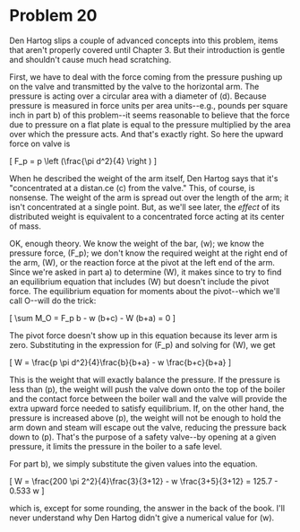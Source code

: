 # Problem 20 #

Den Hartog slips a couple of advanced concepts into this problem, items that aren't properly covered until Chapter 3. But their introduction is gentle and shouldn't cause much head scratching.

First, we have to deal with the force coming from the pressure pushing up on the valve and transmitted by the valve to the horizontal arm. The pressure is acting over a circular area with a diameter of \(d\). Because pressure is measured in force units per area units--e.g., pounds per square inch in part b) of this problem--it seems reasonable to believe that the force due to pressure on a flat plate is equal to the pressure multiplied by the area over which the pressure acts. And that's exactly right. So here the upward force on valve is 

\[ F_p = p \left (\frac{\pi d^2}{4} \right ) \]

When he described the weight of the arm itself, Den Hartog says that it's "concentrated at a distan.ce \(c\) from the valve." This, of course, is nonsense. The weight of the arm is spread out over the length of the arm; it isn't concentrated at a single point. But, as we'll see later, the *effect* of its distributed weight is equivalent to a concentrated force acting at its center of mass.

OK, enough theory. We know the weight of the bar, \(w\); we know the pressure force, \(F_p\); we don't know the required weight at the right end of the arm, \(W\), or the reaction force at the pivot at the left end of the arm. Since we're asked in part a) to determine \(W\), it makes since to try to find an equilibrium equation that includes \(W\) but doesn't include the pivot force. The equilibrium equation for moments about the pivot--which we'll call O--will do the trick:

\[ \sum M_O = F_p b - w (b+c) - W (b+a) = 0 \]

The pivot force doesn't show up in this equation because its lever arm is zero. Substituting in the expression for \(F_p\) and solving for \(W\), we get

\[ W = \frac{p \pi d^2}{4}\frac{b}{b+a} - w \frac{b+c}{b+a} \]

This is the weight that will exactly balance the pressure. If the pressure is less than \(p\), the weight will push the valve down onto the top of the boiler and the contact force between the boiler wall and the valve will provide the extra upward force needed to satisfy equilibrium. If, on the other hand, the pressure is increased above \(p\), the weight will not be enough to hold the arm down and steam will escape out the valve, reducing the pressure back down to \(p\). That's the purpose of a safety valve--by opening at a given pressure, it limits the pressure in the boiler to a safe level.

For part b), we simply substitute the given values into the equation.

\[ W = \frac{200 \pi 2^2}{4}\frac{3}{3+12} - w \frac{3+5}{3+12} = 125.7 - 0.533 w \]

which is, except for some rounding, the answer in the back of the book. I'll never understand why Den Hartog didn't give a numerical value for \(w\).
